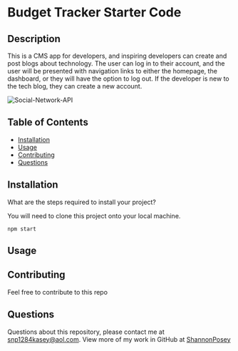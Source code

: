 # Budget Tracker Starter Code

## Description 
This is a CMS app for developers, and inspiring developers can create and post blogs about technology.  The user can log in to their account, and the user will be presented with navigation links to either the homepage, the dashboard, or they will have the option to log out.  If the developer is new to the tech blog, they can create a new account. 

![Social-Network-API](/img/Friends.png)

## Table of Contents 

* [Installation](#installation)
* [Usage](#usage)
* [Contributing](#contributing)
* [Questions](#questions)

## Installation

What are the steps required to install your project?

You will need to clone this project onto your local machine.

`npm start`

## Usage



## Contributing

Feel free to contribute to this repo

## Questions

Questions about this repository, please contact me at [snp1284kasey@aol.com](mailto:snp1284kasey@aol.com). View more of my work in GitHub at [ShannonPosey](https://github.com/ShannonPosey)

